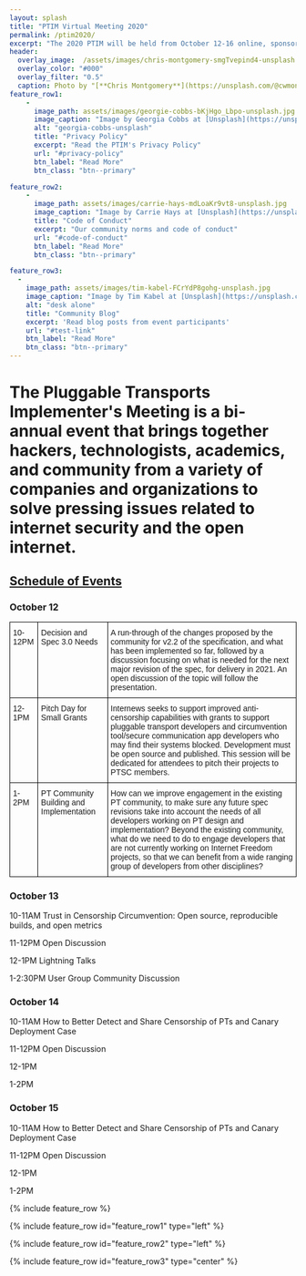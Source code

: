 ```yaml
---
layout: splash
title: "PTIM Virtual Meeting 2020"
permalink: /ptim2020/
excerpt: "The 2020 PTIM will be held from October 12-16 online, sponsored by Internews"
header:
  overlay_image:  /assets/images/chris-montgomery-smgTvepind4-unsplash.jpg
  overlay_color: "#000"
  overlay_filter: "0.5"
  caption: Photo by "[**Chris Montgomery**](https://unsplash.com/@cwmonty)" on "[**Unsplash**](https://unsplash.com/s/photos/conference)"
feature_row1:
    -
      image_path: assets/images/georgie-cobbs-bKjHgo_Lbpo-unsplash.jpg
      image_caption: "Image by Georgia Cobbs at [Unsplash](https://unsplash.com/)"
      alt: "georgia-cobbs-unsplash"
      title: "Privacy Policy"
      excerpt: "Read the PTIM's Privacy Policy"
      url: "#privacy-policy"
      btn_label: "Read More"
      btn_class: "btn--primary"

feature_row2:
    -
      image_path: assets/images/carrie-hays-mdLoaKr9vt8-unsplash.jpg
      image_caption: "Image by Carrie Hays at [Unsplash](https://unsplash.com/)"
      title: "Code of Conduct"
      excerpt: "Our community norms and code of conduct"
      url: "#code-of-conduct"
      btn_label: "Read More"
      btn_class: "btn--primary"

feature_row3:
  -
    image_path: assets/images/tim-kabel-FCrYdP8gohg-unsplash.jpg
    image_caption: "Image by Tim Kabel at [Unsplash](https://unsplash.com/)"
    alt: "desk alone"
    title: "Community Blog"
    excerpt: 'Read blog posts from event participants'
    url: "#test-link"
    btn_label: "Read More"
    btn_class: "btn--primary"
---
```


# The Pluggable Transports Implementer's Meeting is a bi-annual event that brings together hackers, technologists, academics, and community from a variety of companies and organizations to solve pressing issues related to internet security and the open internet.

## [Schedule of Events](#schedule)

### October 12
<style type="text/css">
.tg  {border-collapse:collapse;border-spacing:0;}
.tg td{border-color:black;border-style:solid;border-width:1px;font-family:Arial, sans-serif;font-size:14px;
  overflow:hidden;padding:10px 5px;word-break:normal;}
.tg th{border-color:black;border-style:solid;border-width:1px;font-family:Arial, sans-serif;font-size:14px;
  font-weight:normal;overflow:hidden;padding:10px 5px;word-break:normal;}
.tg .tg-0lax{text-align:left;vertical-align:top}
</style>
<table class="tg">
  <tr>
    <th class="tg-0lax"><span style="background-color:inherit">10-12PM</span> </th>
    <th class="tg-0lax"><span style="background-color:inherit">Decision and Spec 3.0 Needs</span> </th>
    <th class="tg-0lax"><span style="background-color:inherit">A run-through of the changes proposed by the community for v2.2 of the specification, and what has been implemented so far, followed by a discussion focusing on what is needed for the next major revision of the spec, for delivery in 2021. An open discussion of the topic will follow the presentation.</span> </th>
  </tr>
<tbody>
  <tr>
    <td class="tg-0lax"><span style="background-color:inherit">12-1PM</span> </td>
    <td class="tg-0lax"><span style="background-color:inherit">Pitch Day for Small Grants</span> </td>
    <td class="tg-0lax"><span style="background-color:inherit">Internews seeks to support improved anti-censorship capabilities with grants to support pluggable transport developers and circumvention tool/secure communication app developers who may find their systems blocked. Development must be open source and published. This session will be dedicated for attendees to pitch their projects to PTSC members.</span> </td>
  </tr>
  <tr>
    <td class="tg-0lax"><span style="background-color:inherit">1-2PM</span> </td>
    <td class="tg-0lax"><span style="background-color:inherit">PT Community Building and Implementation</span> </td>
    <td class="tg-0lax"><span style="background-color:inherit">How can we improve engagement in the existing PT community, to make sure any future spec revisions take into account the needs of all developers working on PT design and implementation? Beyond the existing community, what do we need to do to engage developers that are not currently working on Internet Freedom projects, so that we can benefit from a</span> <span style="background-color:inherit">wide ranging</span> <span style="background-color:inherit">group of developers from other disciplines?</span> </td>
  </tr>
</tbody>
</table>

### October 13
10-11AM Trust in Censorship Circumvention: Open source, reproducible builds, and open metrics

11-12PM Open Discussion

12-1PM Lightning Talks

1-2:30PM User Group Community Discussion

### October 14
10-11AM How to Better Detect and Share Censorship of PTs and Canary Deployment Case

11-12PM Open Discussion

12-1PM

1-2PM

### October 15
10-11AM How to Better Detect and Share Censorship of PTs and Canary Deployment Case

11-12PM Open Discussion

12-1PM

1-2PM

{% include feature_row %}

{% include feature_row id="feature_row1" type="left" %}

{% include feature_row id="feature_row2" type="left" %}

{% include feature_row id="feature_row3" type="center" %}
